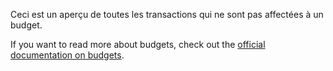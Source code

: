 Ceci est un aperçu de toutes les transactions qui ne sont pas affectées à un budget.

If you want to read more about budgets, check out the [official documentation on budgets](https://docs.firefly-iii.org/concepts/budgets).